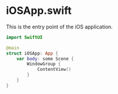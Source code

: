 # iOSApp.swift

This is the entry point of the iOS application.

```Swift
import SwiftUI

@main
struct iOSApp: App {
	var body: some Scene {
		WindowGroup {
			ContentView()
		}
	}
}
```